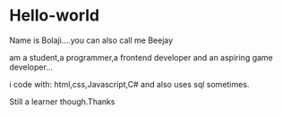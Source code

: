 # Hello-world
Name is Bolaji....you can also call me Beejay

am a student,a programmer,a frontend developer
 and an aspiring game developer...

i code with: html,css,Javascript,C# and 
also uses sql sometimes.

Still a learner though.Thanks

